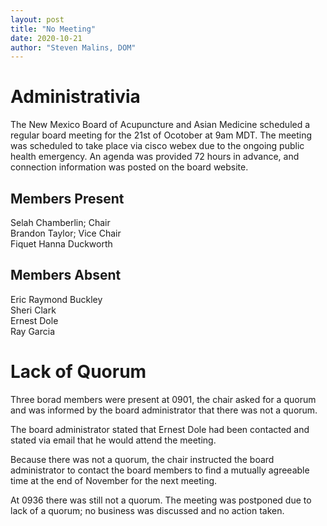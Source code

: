 ```yaml
---
layout: post
title: "No Meeting"
date: 2020-10-21
author: "Steven Malins, DOM"
---
```


# Administrativia
The New Mexico Board of Acupuncture and Asian Medicine scheduled a
regular board meeting for the 21st of Ocotober at 9am MDT. The meeting
was scheduled to take place via cisco webex due to the ongoing public
health emergency. An agenda was provided 72 hours in advance, and
connection information was posted on the board website.

## Members Present
Selah Chamberlin; Chair  
Brandon Taylor; Vice Chair  
Fiquet Hanna Duckworth

## Members Absent
Eric Raymond Buckley  
Sheri Clark  
Ernest Dole  
Ray Garcia  

# Lack of Quorum
Three borad members were present at 0901, the chair asked for a quorum
and was informed by the board administrator that there was not a
quorum.

The board administrator stated that Ernest Dole had been contacted and
stated via email that he would attend the meeting.

Because there was not a quorum, the chair instructed the board
administrator to contact the board members to find a mutually
agreeable time at the end of November for the next meeting.

At 0936 there was still not a quorum. The meeting was postponed due to
lack of a quorum; no business was discussed and no action taken.
